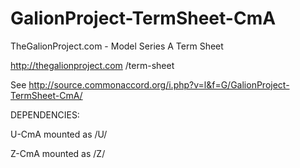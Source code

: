 # GalionProject-TermSheet-CmA
TheGalionProject.com - Model Series A Term Sheet

<a href="http://thegalionproject.com/term-sheet">http://thegalionproject.com /term-sheet

See <a href="http://source.commonaccord.org/i.php?v=l&f=G/GalionProject-TermSheet-CmA/">http://source.commonaccord.org/i.php?v=l&f=G/GalionProject-TermSheet-CmA/</a>


DEPENDENCIES:

U-CmA mounted as /U/

Z-CmA mounted as /Z/

